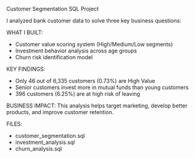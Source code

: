 Customer Segmentation SQL Project

I analyzed bank customer data to solve three key business questions:

WHAT I BUILT:
- Customer value scoring system (High/Medium/Low segments)
- Investment behavior analysis across age groups
- Churn risk identification model

KEY FINDINGS:
- Only 46 out of 6,335 customers (0.73%) are High Value
- Senior customers invest more in mutual funds than young customers
- 396 customers (6.25%) are at high risk of leaving

BUSINESS IMPACT:
This analysis helps target marketing, develop better products, and improve customer retention.

FILES:
- customer_segmentation.sql
- investment_analysis.sql  
- churn_analysis.sql
